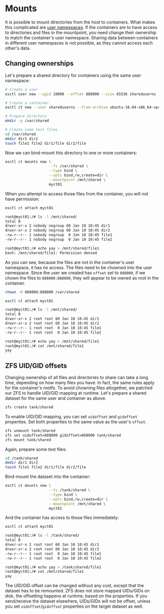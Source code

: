 # Mounts

It is possible to mount directories from the host to containers. What makes this
complicated are [user namespaces](users.md). If the containers are to have
access to directories and files in the mountpoint, you need change their
ownership to match the container's user namespace. Sharing data between
containers in different user namespaces is not possible, as they cannot access
each other's data.

## Changing ownerships
Let's prepare a shared directory for containers using the same user namespace:

```bash
# Create a user
osctl user new --ugid 10000 --offset 888000 --size 65536 shareduserns

# Create a container
osctl ct new --user shareduserns --from-archive ubuntu-16.04-x86_64-vpsfree.tar.gz myct01

# Prepare directory
mkdir -p /var/shared

# Create some test files
cd /var/shared
mkdir dir1 dir2
touch file1 file2 dir1/file dir2/file
```

Now we can bind-mount this directory to one or more containers:

```bash
osctl ct mounts new \
                    --fs /var/shared \
                    --type bind \
                    --opts bind,rw,create=dir \
                    --mountpoint /mnt/shared \
                    myct01
```

When you attempt to access those files from the container, you will not have
permission:

```bash
osctl ct attach myct01

root@myct01:/# ls -l /mnt/shared/
total 0
drwxr-xr-x 2 nobody nogroup 60 Jan 10 10:45 dir1
drwxr-xr-x 2 nobody nogroup 60 Jan 10 10:45 dir2
-rw-r--r-- 1 nobody nogroup  0 Jan 10 10:45 file1
-rw-r--r-- 1 nobody nogroup  0 Jan 10 10:45 file2

root@myct01:/# echo yay > /mnt/shared/file1 
bash: /mnt/shared/file1: Permission denied
```

As you can see, because the files are not in the container's user namespace,
it has no access. The files need to be chowned into the user namespace. Since
the user we created has `offset` set to `888000`, if we chown the files to
`888000:888000`, they will appear to be owned as root in the container.

```bash
chown -R 888000:888000 /var/shared

osctl ct attach myct01

root@myct01:/# ls -l /mnt/shared/
total 0
drwxr-xr-x 2 root root 60 Jan 10 10:45 dir1
drwxr-xr-x 2 root root 60 Jan 10 10:45 dir2
-rw-r--r-- 1 root root  0 Jan 10 10:45 file1
-rw-r--r-- 1 root root  0 Jan 10 10:45 file2

root@myct01:/# echo yay > /mnt/shared/file1
root@myct01:/# cat /mnt/shared/file1
yay
```

## ZFS UID/GID offsets
Changing ownership of all files and directories to share can take a long time,
depending on how many files you have. In fact, the same rules apply for the
container's rootfs. To avoid chowning files altogether, we patched our ZFS
to handle UID/GID mapping at runtime. Let's prepare a shared dataset for the
same user and container as above.

```bash
zfs create tank/shared
```

To enable UID/GID mapping, you can set `uidoffset` and `gidoffset` properties.
Set both properties to the same value as the user's `offset`.

```bash
zfs unmount tank/shared
zfs set uidoffset=888000 gidoffset=888000 tank/shared
zfs mount tank/shared
```

Again, prepare some test files:

```bash
cd /tank/shared
mkdir dir1 dir2
touch file1 file2 dir1/file dir2/file
```

Bind-mount the dataset into the container:

```bash
osctl ct mounts new \
                    --fs /tank/shared \
                    --type bind \
                    --opts bind,rw,create=dir \
                    --mountpoint /mnt/shared \
                    myct01
```

And the container has access to those files immediately:

```bash
osctl ct attach myct01

root@myct01:/# ls -l /tank/shared/
total 0
drwxr-xr-x 2 root root 60 Jan 10 10:45 dir1
drwxr-xr-x 2 root root 60 Jan 10 10:45 dir2
-rw-r--r-- 1 root root  0 Jan 10 10:45 file1
-rw-r--r-- 1 root root  0 Jan 10 10:45 file2

root@myct01:/# echo yay > /tank/shared/file1
root@myct01:/# cat /mnt/shared/file1
yay
```

The UID/GID offset can be changed without any cost, except that the dataset has
to be remounted. ZFS does not store mapped UIDs/GIDs on disk, the offsetting
happens at runtime, based on the properties. If you send/receive the dataset
elsewhere, UIDs/GIDs will not be offset, unless you set `uidoffset`/`gidoffset`
properties on the target dataset as well.
